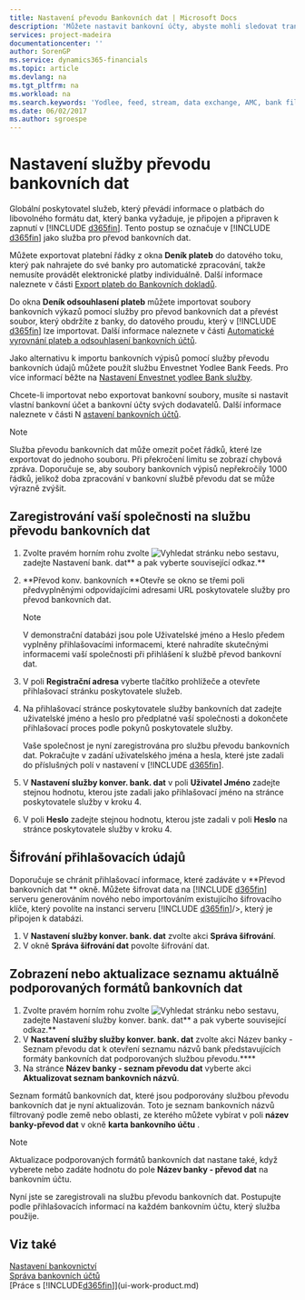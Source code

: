 ```yaml
---
title: Nastavení převodu Bankovních dat | Microsoft Docs
description: 'Můžete nastavit bankovní účty, abyste mohli sledovat transakce a importovat nebo exportovat bankovní zdroje, jako je například Yodlee.'
services: project-madeira
documentationcenter: ''
author: SorenGP
ms.service: dynamics365-financials
ms.topic: article
ms.devlang: na
ms.tgt_pltfrm: na
ms.workload: na
ms.search.keywords: 'Yodlee, feed, stream, data exchange, AMC, bank file import, bank file export, re-export, bank transfer, AMC, bank data conversion service, funds transfer'
ms.date: 06/02/2017
ms.author: sgroespe
---
```

# <a name="set-up-the-bank-data-conversion-service"></a>Nastavení služby převodu bankovních dat
Globální poskytovatel služeb, který převádí informace o platbách do libovolného formátu dat, který banka vyžaduje, je připojen a připraven k zapnutí v [!INCLUDE [d365fin](includes/d365fin_md.md)]. Tento postup se označuje v [!INCLUDE [d365fin](includes/d365fin_md.md)] jako služba pro převod bankovních dat.

Můžete exportovat platební řádky z okna **Deník plateb** do datového toku, který pak nahrajete do své banky pro automatické zpracování, takže nemusíte provádět elektronické platby individuálně. Další informace naleznete v části [Export plateb do Bankovních dokladů](payables-how-export-payments-bank-file.md).

Do okna **Deník odsouhlasení plateb** můžete importovat soubory bankovních výkazů pomocí služby pro převod bankovních dat a převést soubor, který obdržíte z banky, do datového proudu, který v [!INCLUDE [d365fin](includes/d365fin_md.md)] lze importovat. Další informace naleznete v části [Automatické vyrovnání plateb a odsouhlasení bankovních účtů](receivables-apply-payments-auto-reconcile-bank-accounts.md).

Jako alternativu k importu bankovních výpisů pomocí služby převodu bankovních údajů můžete použít službu Envestnet Yodlee Bank Feeds. Pro více informací běžte na [Nastavení Envestnet  yodlee Bank služby](bank-how-setup-bank-statement-service.md).

Chcete-li importovat nebo exportovat bankovní soubory, musíte si nastavit vlastní bankovní účet a bankovní účty svých dodavatelů. Další informace naleznete v části N [astavení bankovních účtů](bank-how-setup-bank-accounts.md).

> [!NOTE]  
>   Služba převodu bankovních dat může omezit počet řádků, které lze exportovat do jednoho souboru. Při překročení limitu se zobrazí chybová zpráva. Doporučuje se, aby soubory bankovních výpisů nepřekročily 1000 řádků, jelikož doba zpracování v bankovní službě převodu dat se může výrazně zvýšit.

## <a name="to-sign-your-company-up-for-the-bank-data-conversion-service"></a>Zaregistrování vaší společnosti na službu převodu bankovních dat
1. Zvolte pravém horním rohu zvolte ![Vyhledat stránku nebo sestavu ](media/ui-search/search_small.png "Vyhledat stránku nebo sestavu"), zadejte <x2/> Nastavení bank. dat** a pak vyberte související odkaz.**  
2. **Převod konv. bankovních **Otevře se okno se třemi poli předvyplněnými odpovídajícími adresami URL poskytovatele služby pro převod bankovních dat.

    > [!NOTE]  
   >   V demonstrační databázi jsou pole Uživatelské jméno a Heslo předem vyplněny přihlašovacími informacemi, které nahradíte skutečnými informacemi vaší společnosti při přihlášení k službě převod bankovní dat.
3. V poli **Registrační adresa** vyberte tlačítko prohlížeče a otevřete přihlašovací stránku poskytovatele služeb.  
4. Na přihlašovací stránce poskytovatele služby bankovních dat zadejte uživatelské jméno a heslo pro předplatné vaší společnosti a dokončete přihlašovací proces podle pokynů poskytovatele služby.

    Vaše společnost je nyní zaregistrována pro službu převodu bankovních dat. Pokračujte v zadání uživatelského jména a hesla, které jste zadali do příslušných polí v nastavení v [!INCLUDE [d365fin](includes/d365fin_md.md)].
5. V **Nastavení služby konver. bank. dat** v poli **Uživatel Jméno** zadejte stejnou hodnotu, kterou jste zadali jako přihlašovací jméno na stránce poskytovatele služby v kroku 4.
6. V poli **Heslo** zadejte stejnou hodnotu, kterou jste zadali v poli **Heslo** na stránce poskytovatele služby v kroku 4.

## <a name="to-encrypt-your-login-information"></a>Šifrování přihlašovacích údajů
Doporučuje se chránit přihlašovací informace, které zadáváte v **Převod bankovních dat ** okně. Můžete šifrovat data na [!INCLUDE [d365fin](includes/d365fin_md.md)] serveru generováním nového nebo importováním existujícího šifrovacího klíče, který povolíte na instanci serveru [!INCLUDE [d365fin](includes/d365fin_md.md)]/>, který je připojen k databázi.

1. V **Nastavení služby konver. bank. dat** zvolte akci **Správa šifrování**.
2. V okně **Správa šifrování dat** povolte šifrování dat.

## <a name="to-view-or-update-the-list-of-currently-supported-bank-data-formats"></a>Zobrazení nebo aktualizace seznamu aktuálně podporovaných formátů bankovních dat
1. Zvolte pravém horním rohu zvolte ![Vyhledat stránku nebo sestavu ](media/ui-search/search_small.png "Vyhledat stránku nebo sestavu"), zadejte <x2/> Nastavení služby konver. bank. dat** a pak vyberte související odkaz.**
2. V **Nastavení služby služby konver. bank. dat** zvolte akci Název banky - Seznam převodu dat k otevření seznamu názvů bank představujících formáty bankovních dat podporovaných službou převodu.****
3. Na stránce **Název banky - seznam převodu dat** vyberte akci **Aktualizovat seznam bankovních názvů**.

Seznam formátů bankovních dat, které jsou podporovány službou převodu bankovních dat je nyní aktualizován. Toto je seznam bankovních názvů filtrovaný podle země nebo oblasti, ze kterého můžete vybírat v poli **název banky-převod dat** v okně **karta bankovního účtu** .

> [!NOTE]  
>   Aktualizace podporovaných formátů bankovních dat nastane také, když vyberete nebo zadáte hodnotu do pole **Název banky - převod dat** na bankovním účtu.

Nyní jste se zaregistrovali na službu převodu bankovních dat. Postupujte podle přihlašovacích informací na každém bankovním účtu, který služba použije.

## <a name="see-also"></a>Viz také
[Nastavení bankovnictví](bank-setup-banking.md)  
[Správa bankovních účtů](bank-manage-bank-accounts.md)  
[Práce s [!INCLUDE[d365fin](includes/d365fin_md.md)]](ui-work-product.md)
